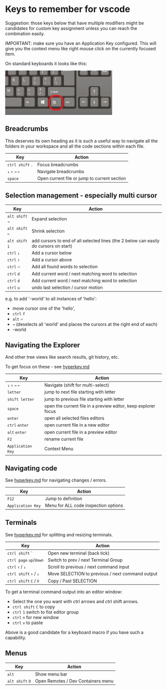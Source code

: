 # Keys to remember for vscode

Suggestion: those keys below that have multiple modifiers might be candidates for
custom key assignment unless you can reach the combination easily.

IMPORTANT: make sure you have an Application Key configured. This will give
you the context menu like right mouse click on the currently focused item.

On standard keyboards it looks like this:

![Alt text](image.png)

## Breadcrumbs

This deserves its own heading as it is such a useful way to navigate all
the folders in your workspace and all the code sections within each file.

| Key | Action |
| --- | ------ |
| `ctrl shift` `.` | Focus breadcrumbs |
| `↓` `↑` `→` `←`| Navigate breadcrumbs |
| `space` | Open current file or jump to current section |

## Selection management - especially multi cursor

| Key | Action |
| --- | ------ |
| `alt shift` `→` | Expand selection |
| `alt shift` `←` | Shrink selection |
| `alt shift` `i` | add cursors to end of all selected lines (the 2 below can easily do cursors on start)
| `ctrl` `↓` | Add a cursor below |
| `ctrl` `↑` | Add a cursor above |
| `ctrl` `⏎` | Add all found words to selection |
| `ctrl` `d` | Add current word / next matching word to selection |
| `ctrl` `d` | Add current word / next matching word to selection |
| `ctrl` `u` | undo last selection / cursor motion |


e.g. to add '-world' to all instances of 'hello':

- move cursor one of the 'hello',
- `ctrl` `f`
- `alt` `⏎`
- `→` (deselects all 'world' and places the cursors at the right end of each)
- -world

## Navigating the Explorer

And other tree views like search results, git history, etc.

To get focus on these - see [hyperkey.md](hyperkey.md)

| Key | Action |
| --- | ------ |
| `↓` `↑` `→` `←`| Navigate (shift for multi-select) |
| `letter` | jump to next file starting with  letter |
| `shift letter` | jump to previous file starting with letter |
| `space` | open the current file in a preview editor, keep explorer focus |
| `enter` | open all selected files editors |
| `ctrl` `enter` | open current file in a new editor |
| `alt` `enter` | open current file in a preview editor |
| `F2` | rename current file |
| `Application Key` | Context Menu |

## Navigating code

See [hyperkey.md](hyperkey.md) for navigating changes / errors.

| Key | Action |
| --- | ------ |
| `F12` | Jump to definition |
| `Application Key` | Menu for ALL code inspection options |

## Terminals

See [hyperkey.md](hyperkey.md) for splitting and resizing terminals.

| Key | Action |
| --- | ------ |
| `ctrl shift`  `` ` `` | Open new terminal (back tick) |
| `ctrl page` `up`/`down` | Switch to prev / next Terminal Group |
| `ctrl` `↑` / `↓` | Scroll to previous / next command input |
| `ctrl shift` `↑` / `↓` | Move SELECTION to previous / next command output |
| `ctrl shift` `C` / `V` | Copy / Past SELECTION |

To get a terminal command output into an editor window:

- Select the one you want with ctrl arrows and ctrl shift arrows.
- `ctrl shift` `C` to copy
- `ctrl` `1` switch to fist editor group
- `ctrl` `n` for new window
- `ctrl` `v` to paste

Above is a good candidate for a keyboard macro if you have such a capability.

## Menus

| Key | Action |
| --- | ------ |
| `alt` | Show menu bar |
| `alt shift` `O` | Open Remotes / Dev Containers menu |
